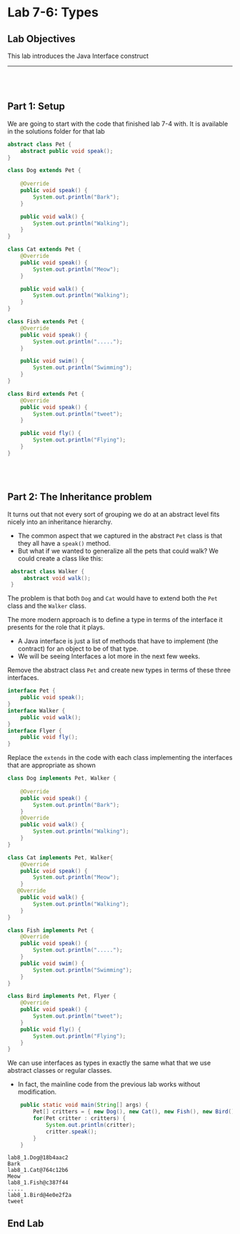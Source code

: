 # Lab 7-6: Types  


## Lab Objectives

This lab introduces the Java Interface construct

---
<br/>
<br/>

## Part 1: Setup

We are going to start with the code that finished lab 7-4 with. It is available in the solutions folder for that lab

```java
abstract class Pet {
	abstract public void speak();
}

class Dog extends Pet {
	
	@Override
	public void speak() {
		System.out.println("Bark");
	}

	public void walk() {
		System.out.println("Walking");
	}
}

class Cat extends Pet {
	@Override
	public void speak() {
		System.out.println("Meow");
	}

	public void walk() {
		System.out.println("Walking");
	}
}

class Fish extends Pet {
	@Override
	public void speak() {
		System.out.println(".....");
	}

	public void swim() {
		System.out.println("Swimming");
	}
}

class Bird extends Pet {
	@Override
	public void speak() {
		System.out.println("tweet");
	}

	public void fly() {
		System.out.println("Flying");
	}
}

```
<br/>
<br/>

## Part 2: The Inheritance problem

It turns out that not every sort of grouping we do at an abstract level fits nicely into an inheritance hierarchy. 
- The common aspect that we captured in the abstract `Pet` class is that they all have a `speak()` method.
- But what if we wanted to generalize all the pets that could walk? We could create a class like this:

```java
 abstract class Walker {
	 abstract void walk();
 }
```

The problem is that both `Dog` and `Cat` would have to extend both the `Pet` class and the `Walker` class. 

The more modern approach is to define a type in terms of the interface it presents for the role that it plays. 
- A Java interface is just a list of methods that have to implement (the contract) for an object to be of that type.
- We will be seeing Interfaces a lot more in the next few weeks.

Remove the abstract class `Pet` and create new types in terms of these three interfaces.

```java
interface Pet {
	public void speak();
}
interface Walker {
	public void walk();
}
interface Flyer {
    public void fly();
}
```
Replace the `extends` in the code with each class implementing the interfaces that are appropriate as shown

```java
class Dog implements Pet, Walker {
	
	@Override
	public void speak() {
		System.out.println("Bark");
	}
    @Override
	public void walk() {
		System.out.println("Walking");
	}
}

class Cat implements Pet, Walker{
	@Override
	public void speak() {
		System.out.println("Meow");
	}
   @Override
	public void walk() {
		System.out.println("Walking");
	}
}

class Fish implements Pet {
	@Override
	public void speak() {
		System.out.println(".....");
	}
	public void swim() {
		System.out.println("Swimming");
	}
}

class Bird implements Pet, Flyer {
	@Override
	public void speak() {
		System.out.println("tweet");
	}
	public void fly() {
		System.out.println("Flying");
	}
}
```

We can use interfaces as types in exactly the same what that we use abstract classes or regular classes.  
- In fact, the mainline code from the previous lab works without modification.

```java
	public static void main(String[] args) {
		Pet[] critters = { new Dog(), new Cat(), new Fish(), new Bird() };
		for(Pet critter : critters) {
			System.out.println(critter); 
			critter.speak(); 
		}
	}
```
```console
lab8_1.Dog@18b4aac2
Bark
lab8_1.Cat@764c12b6
Meow
lab8_1.Fish@c387f44
.....
lab8_1.Bird@4e0e2f2a
tweet
```

## End Lab